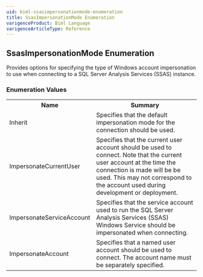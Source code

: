 ```yaml
---
uid: biml-ssasimpersonationmode-enumeration
title: SsasImpersonationMode Enumeration
varigenceProduct: Biml Language
varigenceArticleType: Reference
---
```


## SsasImpersonationMode Enumeration<div class="LanguageSummary"><div class ="SummaryItem">Provides options for specifying the type of Windows account impersonation to use when connecting to a SQL Server Analysis Services (SSAS) instance.</div></div><div class="EnumValueGroup">### Enumeration Values<table id="EnumValue" class="MemberList"><tbody><tr><th class="MemberNameColumnHeader">Name</th><th class="MemberSummaryColumnHeader">Summary</th></tr><tr class="cd0"><td class="MemberName">Inherit</td><td class="MemberSummary"><div class ="SummaryItem">Specifies that the default impersonation mode for the connection should be used.</div></td></tr><tr class="cd1"><td class="MemberName">ImpersonateCurrentUser</td><td class="MemberSummary"><div class ="SummaryItem">Specifies that the current user account should be used to connect.  Note that the current user account at the time the connection is made will be be used.  This may not correspond to the account used during development or deployment.</div></td></tr><tr class="cd0"><td class="MemberName">ImpersonateServiceAccount</td><td class="MemberSummary"><div class ="SummaryItem">Specifies that the service account used to run the SQL Server Analysis Services (SSAS) Windows Service should be impersonated when connecting.</div></td></tr><tr class="cd1"><td class="MemberName">ImpersonateAccount</td><td class="MemberSummary"><div class ="SummaryItem">Specifies that a named user account should be used to connect.  The account name must be separately specified.</div></td></tr></tbody></table></div>